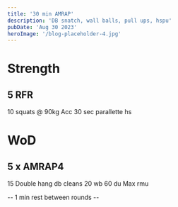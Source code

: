 ```yaml
---
title: '30 min AMRAP'
description: 'DB snatch, wall balls, pull ups, hspu'
pubDate: 'Aug 30 2023'
heroImage: '/blog-placeholder-4.jpg'
---
```

# Strength 
## 5 RFR
10 squats @ 90kg 
Acc 30 sec parallette hs

# WoD
## 5 x AMRAP4
15 Double hang db cleans
20 wb
60 du
Max rmu 

-- 1 min rest between rounds --

